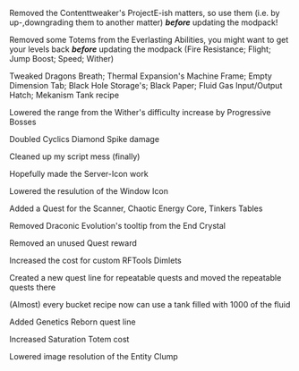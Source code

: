 
Removed the Contenttweaker's ProjectE-ish matters, so use them (i.e. by up-,downgrading them to another matter) ___before___ updating the modpack!

Removed some Totems from the Everlasting Abilities, you might want to get your levels back ___before___ updating the modpack (Fire Resistance; Flight; Jump Boost; Speed; Wither)

Tweaked Dragons Breath; Thermal Expansion's Machine Frame; Empty Dimension Tab; Black Hole Storage's; Black Paper; Fluid Gas Input/Output Hatch; Mekanism Tank recipe

Lowered the range from the Wither's difficulty increase by Progressive Bosses

Doubled Cyclics Diamond Spike damage

Cleaned up my script mess (finally)

Hopefully made the Server-Icon work

Lowered the resulution of the Window Icon

Added a Quest for the Scanner, Chaotic Energy Core, Tinkers Tables

Removed Draconic Evolution's tooltip from the End Crystal

Removed an unused Quest reward

Increased the cost for custom RFTools Dimlets

Created a new quest line for repeatable quests and moved the repeatable quests there

(Almost) every bucket recipe now can use a tank filled with 1000 of the fluid

Added Genetics Reborn quest line

Increased Saturation Totem cost

Lowered image resolution of the Entity Clump
